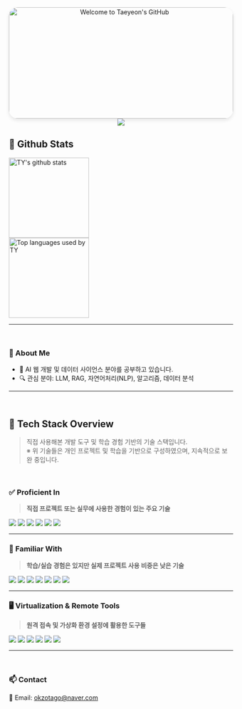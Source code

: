 <div align="center">
  <img 
    src="./assets/Welcome_Animation_simple.gif"
    alt="Welcome to Taeyeon's GitHub"
    width="100%" 
    style="border-radius: 20px; max-width: 900px; height: 250px; object-fit: cover;box-shadow: 0 4px 8px rgba(0,0,0,0.1);" />
</div>

<div align="center">
  <img src="https://readme-typing-svg.herokuapp.com?font=Fira+Code&size=24&duration=4000&pause=1000&color=F794EC&center=true&vCenter=true&width=435&lines=Hi+there!+I'm+Taeyeon.;AI+%26+Data+Science+Enthusiast.;Always+Learning%2C+Always+Building." />
</div>

## 🤔 Github Stats

<a href="https://github.com/xodus123">
  <img align="center" style="height:180px" src="https://github-readme-stats.vercel.app/api?username=xodus123&show_icons=true&theme=radical" alt="TY's github stats" />
</a>

<br>

<a href="https://github.com/xodus123">
  <img align="center" style="height:180px" src="https://github-readme-stats.vercel.app/api/top-langs/?username=xodus123&layout=compact&theme=radical" alt="Top languages used by TY" />
</a>

<br>

---
<br>

### 👀 About Me

- 🌱 AI 웹 개발 및 데이터 사이언스 분야를 공부하고 있습니다.
- 🔍 관심 분야: LLM, RAG, 자연어처리(NLP), 알고리즘, 데이터 분석

---
<br>

## 🧱 Tech Stack Overview
> 직접 사용해본 개발 도구 및 학습 경험 기반의 기술 스택입니다.  
> ※ 위 기술들은 개인 프로젝트 및 학습을 기반으로 구성하였으며, 지속적으로 보완 중입니다.

<br>

### ✅ Proficient In  
> **직접 프로젝트 또는 실무에 사용한 경험이 있는 주요 기술**

<img src="https://img.shields.io/badge/Python-3776AB?style=flat-square&logo=Python&logoColor=white"/> <img src="https://img.shields.io/badge/VSCode-007ACC?style=flat-square&logo=Visual%20Studio%20Code&logoColor=white"/> <img src="https://img.shields.io/badge/Jupyter-F37626?style=flat-square&logo=Jupyter&logoColor=white"/> <img src="https://img.shields.io/badge/Google_Colab-F9AB00?style=flat-square&logo=Google%20Colab&logoColor=white"/> <img src="https://img.shields.io/badge/Git-F05032?style=flat-square&logo=Git&logoColor=white"/> <img src="https://img.shields.io/badge/GitHub-181717?style=flat-square&logo=GitHub&logoColor=white"/>  

---

### 🧪 Familiar With  
> **학습/실습 경험은 있지만 실제 프로젝트 사용 비중은 낮은 기술**

<img src="https://img.shields.io/badge/Java-007396?style=flat-square&logo=OpenJDK&logoColor=white"/> <img src="https://img.shields.io/badge/JavaScript-F7DF1E?style=flat-square&logo=JavaScript&logoColor=black"/> <img src="https://img.shields.io/badge/HTML5-E34F26?style=flat-square&logo=HTML5&logoColor=white"/> <img src="https://img.shields.io/badge/CSS3-1572B6?style=flat-square&logo=CSS3&logoColor=white"/> <img src="https://img.shields.io/badge/RaspberryPi-C51A4A?style=flat-square&logo=Raspberry%20Pi&logoColor=white"/> <img src="https://img.shields.io/badge/MySQL-4479A1?style=flat-square&logo=MySQL&logoColor=white"/> <img src="https://img.shields.io/badge/Tableau-E97627?style=flat-square&logo=Tableau&logoColor=white"/>  

---

### 🖥 Virtualization & Remote Tools  
> **원격 접속 및 가상화 환경 설정에 활용한 도구들**

<img src="https://img.shields.io/badge/RealVNC-0064A0?style=flat-square&logo=RealVNC&logoColor=white"/> <img src="https://img.shields.io/badge/Tera_Term-0099CC?style=flat-square&logo=Tera_Term&logoColor=white"/> <img src="https://img.shields.io/badge/VirtualBox-183A61?style=flat-square&logo=VirtualBox&logoColor=white"/> <img src="https://img.shields.io/badge/VMware-607078?style=flat-square&logo=VMware&logoColor=white"/> <img src="https://img.shields.io/badge/Linux-FCC624?style=flat-square&logo=Linux&logoColor=black"/> <img src="https://img.shields.io/badge/Ubuntu-E95420?style=flat-square&logo=Ubuntu&logoColor=white"/>  


---
<br>

### 📫 Contact

📧 Email: [okzotago@naver.com](mailto:okzotago@naver.com)  


